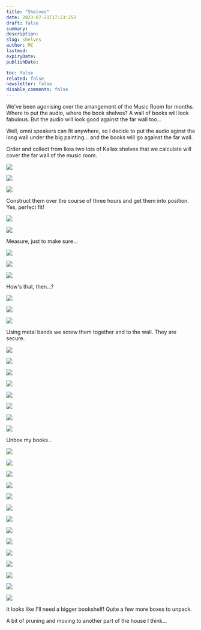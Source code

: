 ```yaml
---
title: "Shelves"
date: 2023-07-21T17:23:25Z
draft: false
summary:
description:
slug: shelves
author: MC
lastmod:
expiryDate:
publishDate:

toc: false
related: false
newsletter: false
disable_comments: false
---
```



We've been agonising over the arrangement of the Music Room for months. Where to put the audio, where the book shelves? A wall of books will look fabulous. But the audio will look good against the far wall too...

Well, omni speakers can fit anywhere, so I decide to put the audio aginst the long wall under the big painting... and the books will go against the far wall.


Order and collect from Ikea two lots of Kallax shelves that we calculate will cover the far wall of the music room.

![](/images/4943.jpeg)

![](/images/4944.jpeg)

![](/images/4945.jpeg)

Construct them over the course of three hours and get them into position. Yes, perfect fit!

![](/images/0120.jpeg)


![](/images/0121.jpeg)

Measure, just to make sure...


![](/images/0122.jpeg)



![](/images/0123.jpeg)


![](/images/0124.jpeg)

How's that, then...?


![](/images/0125.jpeg)

![](/images/0127.jpeg)






![](/images/0128.jpeg)



Using metal bands we screw them together and to the wall. They are secure. 





![](/images/4947.jpeg) 

![](/images/0129.jpeg)



![](/images/0130.jpeg)



![](/images/0131.jpeg)


![](/images/0132.jpeg)


![](/images/0133.jpeg)


![](/images/0134.jpeg)


![](/images/0135.jpeg)





Unbox my books...

![](/images/4951.jpeg)

![](/images/4953.jpeg)

![](/images/0136.jpeg)

![](/images/0137.jpeg)

![](/images/0138.jpeg)

![](/images/0139.jpeg)

![](/images/0140.jpeg)



![](/images/0142.jpeg)












![](/images/0148.jpeg)

![](/images/0149.jpeg)

![](/images/0150.jpeg)








![](/images/4956.jpeg)

![](/images/4959.jpeg)

![](/images/4960jpeg)



It looks like I'll need a bigger bookshelf! Quite a few more boxes to unpack.

A bit of pruning and moving to another part of the house I think...















